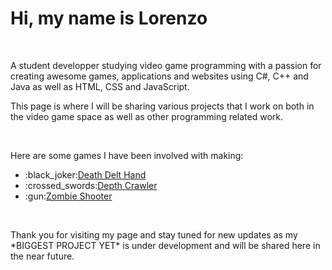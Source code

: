 <h1>Hi, my name is Lorenzo</h1>
<br>
<p>A student developper studying video game programming with a passion for creating awesome games, applications and websites using C#, C++ and Java as well as HTML, CSS and JavaScript.</p>
<p>This page is where I will be sharing various projects that I work on both in the video game space as well as other programming related work.</p>
<br>
<p>Here are some games I have been involved with making:</p>
<ul>
  <li>:black_joker:<a href="#" target="_blank">Death Delt Hand</a></li>
  <li>:crossed_swords:<a href="https://github.com/LorenzoPicken/DepthCrawler.git" target="_blank">Depth Crawler</a></li>
  <li>:gun:<a href="#" target="_blank">Zombie Shooter</a></li>
</ul>
<br>
<p>Thank you for visiting my page and stay tuned for new updates as my *BIGGEST PROJECT YET* is under development and will be shared here in the near future.</p>


